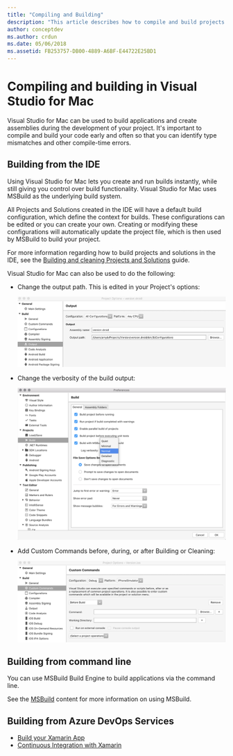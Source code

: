 ```yaml
---
title: "Compiling and Building"
description: "This article describes how to compile and build projects and solutions in Visual Studio for Mac"
author: conceptdev
ms.author: crdun
ms.date: 05/06/2018
ms.assetid: FB253757-DB00-4889-A6BF-E44722E25BD1
---
```


# Compiling and building in Visual Studio for Mac

Visual Studio for Mac can be used to build applications and create assemblies during the development of your project. It's important to compile and build your code early and often so that you can identify type mismatches and other compile-time errors.

## Building from the IDE

Using Visual Studio for Mac lets you create and run builds instantly, while still giving you control over build functionality. Visual Studio for Mac uses MSBuild as the underlying build system.

All Projects and Solutions created in the IDE will have a default build configuration, which define the context for builds. These configurations can be edited or you can create your own. Creating or modifying these configurations will automatically update the project file, which is then used by MSBuild to build your project.

For more information regarding how to build projects and solutions in the IDE, see the [Building and cleaning Projects and Solutions](building-and-cleaning-projects-and-solutions.md) guide.

Visual Studio for Mac can also be used to do the following:

* Change the output path. This is edited in your Project's options:

    ![Change output path](media/compiling-and-building-image4.png)

* Change the verbosity of the build output:

    ![Change build verbosity](media/compiling-and-building-image5.png)

* Add Custom Commands before, during, or after Building or Cleaning:

    ![add custom commands](media/compiling-and-building-image6.png)

## Building from command line

You can use MSBuild Build Engine to build applications via the command line.

See the [MSBuild](/visualstudio/msbuild/msbuild) content for more information on using MSBuild.

## Building from Azure DevOps Services

* [Build your Xamarin App](/vsts/pipelines/apps/mobile/xamarin?view=vsts&tabs=vsts)
* [Continuous Integration with Xamarin](https://developer.xamarin.com/guides/cross-platform/ci/)